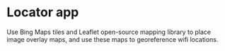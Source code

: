 # Locator app

Use Bing Maps tiles and Leaflet open-source mapping library to place image overlay
maps, and use these maps to georeference wifi locations.
